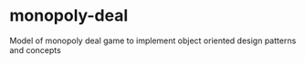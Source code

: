 # monopoly-deal
Model of monopoly deal game to implement object oriented design patterns and concepts
